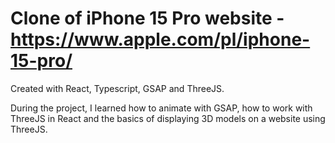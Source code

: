 # Clone of iPhone 15 Pro website - https://www.apple.com/pl/iphone-15-pro/

Created with React, Typescript, GSAP and ThreeJS.

During the project, I learned how to animate with GSAP, how to work with ThreeJS in React and the basics of displaying 3D models on a website using ThreeJS.
